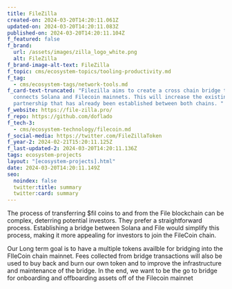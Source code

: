 ```yaml
---
title: FileZilla
created-on: 2024-03-20T14:20:11.061Z
updated-on: 2024-03-20T14:20:11.083Z
published-on: 2024-03-20T14:20:11.104Z
f_featured: false
f_brand:
  url: /assets/images/zilla_logo_white.png
  alt: FileZilla
f_brand-image-alt-text: FileZilla
f_topic: cms/ecosystem-topics/tooling-productivity.md
f_tag:
  - cms/ecosystem-tags/network-tools.md
f_card-text-truncated: "Filezilla aims to create a cross chain bridge that
  connects Solana and Filecoin mainnets. This will increase the existing
  partnership that has already been established between both chains. "
f_website: https://file-zilla.pro/
f_repo: https://github.com/doflado
f_tech-3:
  - cms/ecosystem-technology/filecoin.md
f_social-media: https://twitter.com/FileZillaToken
f_year-2: 2024-02-21T15:20:11.125Z
f_last-updated-2: 2024-03-20T14:20:11.136Z
tags: ecosystem-projects
layout: "[ecosystem-projects].html"
date: 2024-03-20T14:20:11.149Z
seo:
  noindex: false
  twitter:title: summary
  twitter:card: summary
---
```

The process of transferring $fil coins to and from the File blockchain can be complex, deterring potential investors. They prefer a straightforward process. Establishing a bridge between Solana and File would simplify this process, making it more appealing for investors to join the FileCoin chain.

Our Long term goal is to have a multiple tokens availble for bridging into the FIleCoin chain mainnet. Fees collected from bridge transactions will also be used to buy back and burn our own token and to improve the infrastructure and maintenance of the bridge. In the end, we want to be the go to bridge for onboarding and offboarding assets off of the Filecoin mainnet